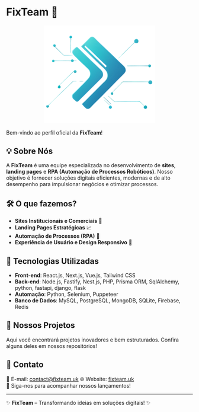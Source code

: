 # FixTeam 🚀

<p align="center">
  <img src="https://raw.githubusercontent.com/Faccin27/fixteam.uk/main/public/tecnop.png" alt="FixTeam Logo" width="300px">
</p>

Bem-vindo ao perfil oficial da **FixTeam**!

## 💡 Sobre Nós
A **FixTeam** é uma equipe especializada no desenvolvimento de **sites**, **landing pages** e **RPA (Automação de Processos Robóticos)**. Nosso objetivo é fornecer soluções digitais eficientes, modernas e de alto desempenho para impulsionar negócios e otimizar processos.

## 🛠️ O que fazemos?
- **Sites Institucionais e Comerciais** 📌
- **Landing Pages Estratégicas** 📈
- **Automação de Processos (RPA)** 🤖
- **Experiência de Usuário e Design Responsivo** 🎨

## 🚀 Tecnologias Utilizadas
- **Front-end**: React.js, Next.js, Vue.js, Tailwind CSS
- **Back-end**: Node.js, Fastify, Nest.js, PHP, Prisma ORM, SqlAlchemy, python, fastapi, django, flask
- **Automação**: Python, Selenium, Puppeteer
- **Banco de Dados**: MySQL, PostgreSQL, MongoDB, SQLite, Firebase, Redis

## 📂 Nossos Projetos
Aqui você encontrará projetos inovadores e bem estruturados. Confira alguns deles em nossos repositórios!

## 🤝 Contato
📧 E-mail: contact@fixteam.uk
🌐 Website: [fixteam.uk](https://fixteam.uk)  
📢 Siga-nos para acompanhar nossos lançamentos!

---

✨ **FixTeam** – Transformando ideias em soluções digitais! ✨

